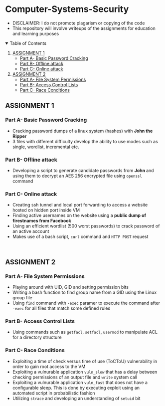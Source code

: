 # Computer-Systems-Security

- DISCLAIMER: I do not promote plagarism or copying of the code
- This repository will involve writeups of the assignments for education and learning purposes 

<!-- TABLE OF CONTENTS -->
<details open="open">
  <summary>Table of Contents</summary>
  <ol>
    <li>
      <a href="#assignment-1">ASSIGNMENT 1</a>
      <ul>
        <li><a href="#part-a--basic-password-cracking"> Part A- Basic Password Cracking</a></li>
        <li><a href="#part-b--offline-attack"> Part B- Offline attack</a></li>
        <li><a href="#part-c--online-attack"> Part C- Online attack</a></li>
      </ul>
    </li>
    <li>
      <a href="#assignment-2">ASSIGNMENT 2</a>
      <ul>
        <li><a href="#part-a--file-system-permissions"> Part A- File System Permissions </a></li>
        <li><a href="#part-b--access-control-lists"> Part B- Access Control Lists</a></li>
        <li><a href="#part-c--race-conditions"> Part C- Race Conditions</a></li>
      </ul>
    </li>
  </ol>
</details>


## ASSIGNMENT 1
### Part A- Basic Password Cracking
- Cracking password dumps of a linux system (hashes) with <b>John the Ripper</b>
- 3 files with different difficulty develop the ability to use modes such as single, wordlist, incremental etc. 

### Part B- Offline attack
- Developing a script to generate candidate passwords from <b> John </b> and using them to decrypt an AES 256 encrypted file using ```openssl``` command

### Part C- Online attack
- Creating ssh tunnel and local port forwarding to access a website hosted on hidden port inside VM
- Finding active usernames on the website using a <b> public dump of firestnames from Facebook </b> 
- Using an efficient wordlist (500 worst passwords) to crack password of an active account
- Makes use of a bash script, ```curl``` command and ```HTTP POST``` request

<br>

## ASSIGNMENT 2
### Part A- File System Permissions 
- Playing around with UID, GID and setting permission bits 
- Writing a bash function to find group name from a GID using the Linux group file
- Using ```find``` command with ```-exec``` paramer to execute the command after ```-exec``` for all files that match some defined rules

### Part B- Access Control Lists
- Using commands such as ```getfacl```, ```setfacl```, ```usermod``` to manipulate ACL for a directory structure

### Part C- Race Conditions
- Exploiting a  time of check versus time of use (ToCToU) vulnerability in order to gain root access to the VM 
- Exploiting a vulnurable application ```vuln_slow``` that has a delay between checking permissions of an output file and ```write``` system call
- Exploiting a vulnurable application ```vuln_fast``` that does not have a configurable sleep. This is done by executing exploit using an automated script in probabilistic fashion
- Utilizing ```strace``` and developing an understanding of ```setuid``` bit 

